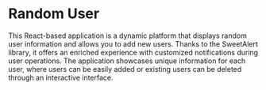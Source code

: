 # Random User

This React-based application is a dynamic platform that displays random user information and allows you to add new users. Thanks to the SweetAlert library, it offers an enriched experience with customized notifications during user operations. The application showcases unique information for each user, where users can be easily added or existing users can be deleted through an interactive interface.